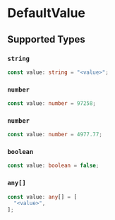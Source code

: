 # DefaultValue


## Supported Types

### `string`

```typescript
const value: string = "<value>";
```

### `number`

```typescript
const value: number = 97258;
```

### `number`

```typescript
const value: number = 4977.77;
```

### `boolean`

```typescript
const value: boolean = false;
```

### `any[]`

```typescript
const value: any[] = [
  "<value>",
];
```

